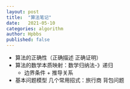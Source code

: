 ```yaml
---
layout: post
title:  "算法笔记"
date:   2021-05-10
categories: algorithm
author: Hpbbs
published: false
---
```


- 算法的正确性（正确描述 正确证明）
- 算法的数学本质映射：数学归纳法-》递归
  - 边界条件 + 推导关系
- 基本问题模型
  几个常用招式：旅行商 背包问题
  